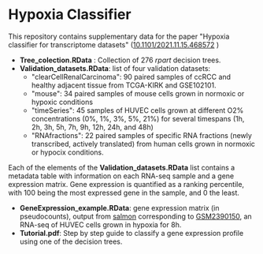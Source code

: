 # Hypoxia Classifier

This repository contains supplementary data for the paper "Hypoxia classifier for transcriptome datasets" ([10.1101/2021.11.15.468572](https://www.biorxiv.org/content/10.1101/2021.11.15.468572v1) ) 

* **Tree_colection.RData** : Collection of 276 *rpart* decision trees.
* **Validation_datasets.RData**: list of four validation datasets:
    *  "clearCellRenalCarcinoma": 90 paired samples of ccRCC and healthy adjacent tissue from TCGA-KIRK and GSE102101.
    *  "mouse": 34 paired samples of mouse cells grown in normoxic or hypoxic conditions
    *  "timeSeries": 45 samples of HUVEC cells grown at different O2% concentrations (0%, 1%, 3%, 5%, 21%) for several timespans (1h, 2h, 3h, 5h, 7h, 9h, 12h, 24h, and 48h)
    *  "RNAfractions": 22 paired samples of specific RNA fractions (newly transcribed, actively translated) from human cells grown in normoxic or hypocix conditions.

Each of the elements of the **Validation_datasets.RData** list contains a metadata table with information on each RNA-seq sample and a gene expression matrix. 
Gene expression is quantified as a ranking percentile, with 100 being the most expressed gene in the sample, and 0 the least.

* **GeneExpression_example.RData**: gene expression matrix (in pseudocounts), output from [salmon](https://salmon.readthedocs.io/en/latest/) corresponding to [GSM2390150](https://www.ncbi.nlm.nih.gov/geo/query/acc.cgi?acc=GSM2390150), an RNA-seq of HUVEC cells grown in hypoxia for 8h.
* **Tutorial.pdf**: Step by step guide to classify a gene expression profile using one of the decision trees.
